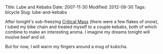 Title: Lube and Kebabs
Date: 2007-11-30
Modified: 2012-09-30
Tags: bicycle
Slug: lube-and-kebabs

After tonight's sub-freezing <a href="http://www.pig-monkey.com/2007/10/27/bellingham-critical-mass/">Critical Mass</a> (there were a few flakes of snow), I lubed my bike chain and treated myself to a couple kebabs, both of which combine to make an interesting aroma. I imagine my dreams tonight will involve beef and oil.

But for now, I will warm my fingers around a mug of kukicha.
